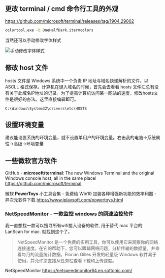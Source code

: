 ## 更改 terminal / cmd 命令行工具的外观

<https://github.com/microsoft/terminal/releases/tag/1904.29002>

```bat
colortool.exe -b OneHalfDark.itermcolors
```

当然还可以手动修改字体样式

![手动修改字体样式](./Win-系统相关设置/手动修改字体样式.png)

## 修改 host 文件

hosts 文件是 Windows 系统中一个负责 IP 地址与域名快递解析的文件，以 ASCLL 格式保存。计算机在键入域名的时候，首先会去看看 hosts 文件汇总有没有关于此域名IP地址的记录。为了提高计算机访问某一网站的速度，修改hosts文件是很好的办法。这里直接编辑即可。

```text
C:\Windows\System32\drivers\etc\HOSTS
```

## 设置环境变量

建议能设置系统的环境变量，就不设置单用户的环境变量。右击我的电脑->系统属性->高级->环境变量

## 一些微软官方软件

GitHub - **microsoft/terminal**: The new Windows Terminal and the original Windows console host, all in the same place!
<https://github.com/microsoft/terminal>

微软 **PowerToys** 小工具合集 - 免费给 Win10 加装各种增强新功能的效率利器 - 异次元软件下载
<https://www.iplaysoft.com/powertoys.html>

### NetSpeedMonitor - 一款监控 windows 的网速监控软件

我一直想找一款可以搜寻所有wifi接入设备的软件, 用于替代 mac 平台的 LanScan for mac. 就找到这个了。

> NetSpeedMonitor 是一个免费的实用工具，你可以使用它来观察你的网络连接速度。在它的帮助下，您可以跟踪网络问题，分析传输的数据量，并查看每月的流量统计数据。Florian Gilles 开发的轻量级 Windows 软件易于使用，并允许您直接从任务栏查看下载和上传速度。

NetSpeedMonitor
<https://netspeedmonitor64.en.softonic.com/>
